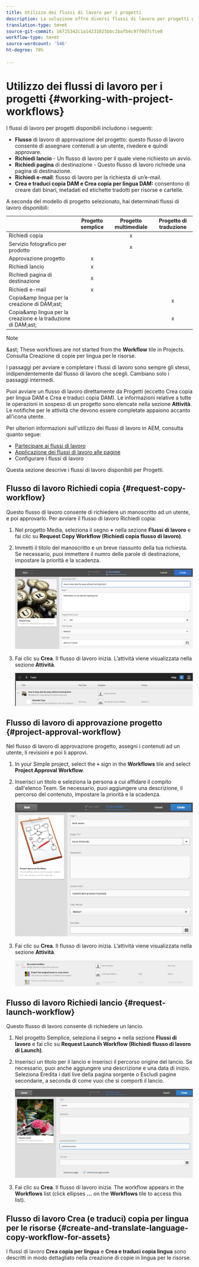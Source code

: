 ```yaml
---
title: Utilizzo dei flussi di lavoro per i progetti
description: La soluzione offre diversi flussi di lavoro per progetti già pronti all’uso.
translation-type: tm+mt
source-git-commit: 16725342c1a14231025bbc1bafb4c97f0d7cfce8
workflow-type: tm+mt
source-wordcount: '546'
ht-degree: 78%

---
```



# Utilizzo dei flussi di lavoro per i progetti {#working-with-project-workflows}

I flussi di lavoro per progetti disponibili includono i seguenti:

* **Flusso** di lavoro di approvazione del progetto: questo flusso di lavoro consente di assegnare contenuti a un utente, rivedere e quindi approvare.
* **Richiedi lancio** - Un flusso di lavoro per il quale viene richiesto un avvio.
* **Richiedi pagina** di destinazione - Questo flusso di lavoro richiede una pagina di destinazione.
* **Richiedi e-mail**: flusso di lavoro per la richiesta di un’e-mail.
* **Crea e traduci copia DAM e Crea copia per lingua DAM:** consentono di creare dati binari, metadati ed etichette tradotti per risorse e cartelle.

A seconda del modello di progetto selezionato, hai determinati flussi di lavoro disponibili:

|  | **Progetto semplice** | **Progetto multimediale** | **Progetto di traduzione** |
|---|:-:|:-:|:-:|
| Richiedi copia |  | x |  |
| Servizio fotografico per prodotto |  | x |  |
| Approvazione progetto | x |  |  |
| Richiedi lancio | x |  |  |
| Richiedi pagina di destinazione | x |  |  |
| Richiedi e-mail | x |  |  |
| Copia&amp;amp lingua per la creazione di DAM;ast; |  |  | x |
| Copia&amp;amp lingua per la creazione e la traduzione di DAM;ast; |  |  | x |

>[!NOTE]
>
>&amp;ast; These workflows are not started from the **Workflow** tile in Projects. Consulta Creazione di copie per lingua per le risorse.
<!--
>&ast; These workflows are not started from the **Workflow** tile in Projects. See [Creating Language Copies for Assets.](/help/sites-administering/tc-manage.md)
-->

I passaggi per avviare e completare i flussi di lavoro sono sempre gli stessi, indipendentemente dal flusso di lavoro che scegli. Cambiano solo i passaggi intermedi.

Puoi avviare un flusso di lavoro direttamente da Progetti (eccetto Crea copia per lingua DAM e Crea e traduci copia DAM). Le informazioni relative a tutte le operazioni in sospeso di un progetto sono elencate nella sezione **Attività**. Le notifiche per le attività che devono essere completate appaiono accanto all&#39;icona utente.

Per ulteriori informazioni sull&#39;utilizzo dei flussi di lavoro in AEM, consulta quanto segue:

* [Partecipare ai flussi di lavoro](/help/sites-cloud/authoring/workflows/participating.md)
* [Applicazione dei flussi di lavoro alle pagine](/help/sites-cloud/authoring/workflows/applying.md)
* Configurare i flussi di lavoro <!--* [Configuring workflows](/help/sites-administering/workflows.md)-->

Questa sezione descrive i flussi di lavoro disponibili per Progetti.

## Flusso di lavoro Richiedi copia {#request-copy-workflow}

Questo flusso di lavoro consente di richiedere un manoscritto ad un utente, e poi approvarlo. Per avviare il flusso di lavoro Richiedi copia:

1. Nel progetto Media, seleziona il segno **+** nella sezione **Flussi di lavoro** e fai clic su **Request Copy Workflow (Richiedi copia flusso di lavoro)**.
1. Immetti il titolo del manoscritto e un breve riassunto della tua richiesta. Se necessario, puoi immettere il numro delle parole di destinazione, impostare la priorità e la scadenza.

   ![Richiedi copia, flusso di lavoro](/help/sites-cloud/authoring/assets/projects-request-copy.png)

1. Fai clic su **Crea**. Il flusso di lavoro inizia. L’attività viene visualizzata nella sezione **Attività**.

   ![Richiesta copia aggiunta](/help/sites-cloud/authoring/assets/projects-request-copy-add.png)

## Flusso di lavoro di approvazione progetto {#project-approval-workflow}

Nel flusso di lavoro di approvazione progetto, assegni i contenuti ad un utente, li revisioni e poi li approvi.

1. In your Simple project, select the **`+`** sign in the **Workflows** tile and select **Project Approval Workflow**.
1. Inserisci un titolo e seleziona la persona a cui affidare il compito dall&#39;elenco Team. Se necessario, puoi aggiungere una descrizione, il percorso del contenuto, impostare la priorità e la scadenza.

   ![Richiesta approvazione](/help/sites-cloud/authoring/assets/projects-approval.png)

1. Fai clic su **Crea**. Il flusso di lavoro inizia. L’attività viene visualizzata nella sezione **Attività**.

   ![Richiesta approvazione aggiunta](/help/sites-cloud/authoring/assets/projects-approval-add.png)

## Flusso di lavoro Richiedi lancio {#request-launch-workflow}

Questo flusso di lavoro consente di richiedere un lancio.

1. Nel progetto Semplice, seleziona il segno **+** nella sezione **Flussi di lavoro** e fai clic su **Request Launch Workflow (Richiedi flusso di lavoro di Launch)**.
1. Inserisci un titolo per il lancio e inserisci il percorso origine del lancio. Se necessario, puoi anche aggiungere una descrizione e una data di inizio. Seleziona Eredita i dati live della pagina sorgente o Escludi pagine secondarie, a seconda di come vuoi che si comporti il lancio.

   ![Richiesta avvio](/help/sites-cloud/authoring/assets/projects-request-launch.png)

1. Fai clic su **Crea**. Il flusso di lavoro inizia. The workflow appears in the **Workflows** list (click ellipses **...** on the **Workflows** tile to access this list).

## Flusso di lavoro Crea (e traduci) copia per lingua per le risorse {#create-and-translate-language-copy-workflow-for-assets}

I flussi di lavoro **Crea copia per lingua** e **Crea e traduci copia lingua** sono descritti in modo dettagliato nella creazione di copie in lingua per le risorse.
